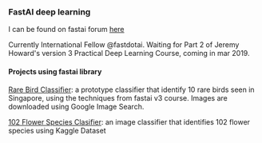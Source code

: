 ### FastAI deep learning 

I can be found on fastai forum [here](https://forums.fast.ai/u/wyquek/activity/replies)

Currently International Fellow @fastdotai. Waiting for Part 2 of Jeremy Howard's version 3 Practical Deep Learning Course, coming in mar 2019.

#### Projects using fastai library


[Rare Bird Classifier](https://github.com/qwyeow/FastAI/blob/master/Singapore_Rare_Birds_Classifier-Prototype.ipynb): a prototype classifier that identify 10 rare birds seen in Singapore, using the techniques from fastai v3 course. Images are downloaded using Google Image Search.

[102 Flower Species Clasifier](https://github.com/qwyeow/FastAI/blob/master/Kaggle_102_Flowers_Diff_Species.ipynb): an image classifier that identifies 102 flower species using Kaggle Dataset

